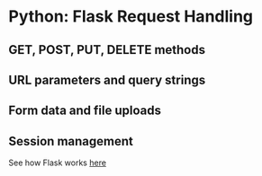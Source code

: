 # Python: Flask Request Handling


## GET, POST, PUT, DELETE methods


## URL parameters and query strings


## Form data and file uploads


## Session management



See how Flask works [here]()
